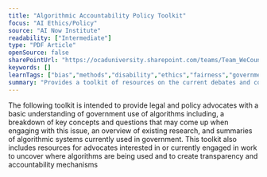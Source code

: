 ```yaml
---
title: "Algorithmic Accountability Policy Toolkit"
focus: "AI Ethics/Policy"
source: "AI Now Institute"
readability: ["Intermediate"]
type: "PDF Article"
openSource: false
sharePointUrl: "https://ocaduniversity.sharepoint.com/teams/Team_WeCount/Shared%20Documents/Resources%20and%20Tools/Literature%20(curated)/Algorithmic%20Accountabiltiy%20Policy%20Toolkit.pdf"
keywords: []
learnTags: ["bias","methods","disability","ethics","fairness","government"]
summary: "Provides a toolkit of resources on the current debates and concerns in AI, algorithms, machine learning and automated decisions from a legal perspective. "
---
```

The following toolkit is intended to provide legal and policy advocates with a basic understanding of government use of algorithms including, a breakdown of key concepts and questions that may come up when engaging with this issue, an overview of existing research, and summaries of algorithmic systems currently used in government. This toolkit also includes resources for advocates interested in or currently engaged in work to uncover where algorithms are being used and to create transparency and accountability mechanisms
